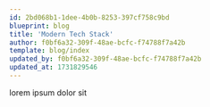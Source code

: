 ```yaml
---
id: 2bd068b1-1dee-4b0b-8253-397cf758c9bd
blueprint: blog
title: 'Modern Tech Stack'
author: f0bf6a32-309f-48ae-bcfc-f74788f7a42b
template: blog/index
updated_by: f0bf6a32-309f-48ae-bcfc-f74788f7a42b
updated_at: 1731829546
---
```

lorem ipsum dolor sit